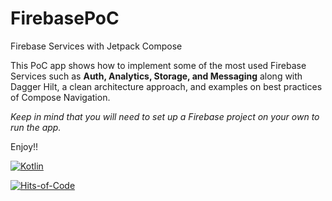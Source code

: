 # FirebasePoC
Firebase Services with Jetpack Compose

This PoC app shows how to implement some of the most used Firebase Services such as
**Auth, Analytics, Storage, and Messaging** along with Dagger Hilt, a clean architecture approach, 
and examples on best practices of Compose Navigation.

*Keep in mind that you will need to set up a Firebase project on your own to run the app.*

Enjoy!!

[![Kotlin](https://img.shields.io/badge/kotlin-1.9.0-blue.svg?logo=kotlin)](http://kotlinlang.org)

[![Hits-of-Code](https://hitsofcode.com/github/javimar/FirebasePoC?branch=master)](https://hitsofcode.com/github/javimar/FirebasePoC/view?branch=master)

